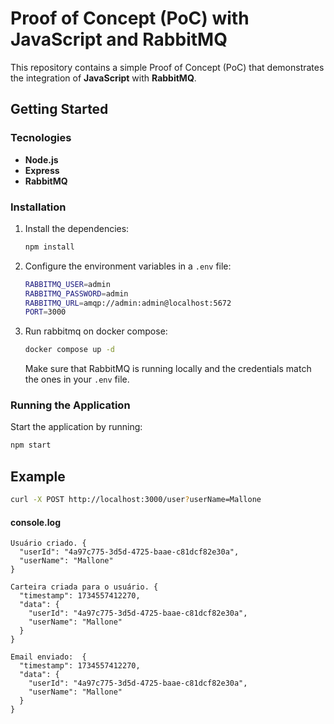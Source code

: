# Proof of Concept (PoC) with JavaScript and RabbitMQ

This repository contains a simple Proof of Concept (PoC) that demonstrates the integration of **JavaScript** with **RabbitMQ**.

## Getting Started

### Tecnologies

- **Node.js**
- **Express**
- **RabbitMQ**

### Installation


1. Install the dependencies:

    ```bash
    npm install
    ```

2. Configure the environment variables in a `.env` file:

    ```bash
    RABBITMQ_USER=admin
    RABBITMQ_PASSWORD=admin
    RABBITMQ_URL=amqp://admin:admin@localhost:5672
    PORT=3000
    ```

3. Run rabbitmq on docker compose:

    ```bash
    docker compose up -d
    ```

    Make sure that RabbitMQ is running locally and the credentials match the ones in your `.env` file.

### Running the Application

Start the application by running:

```bash
npm start
```


## Example

```bash
curl -X POST http://localhost:3000/user?userName=Mallone
```

#### console.log
```
Usuário criado. {
  "userId": "4a97c775-3d5d-4725-baae-c81dcf82e30a",
  "userName": "Mallone"
}

Carteira criada para o usuário. {
  "timestamp": 1734557412270,
  "data": {
    "userId": "4a97c775-3d5d-4725-baae-c81dcf82e30a",
    "userName": "Mallone"
  }
}

Email enviado:  {
  "timestamp": 1734557412270,
  "data": {
    "userId": "4a97c775-3d5d-4725-baae-c81dcf82e30a",
    "userName": "Mallone"
  }
}
```
